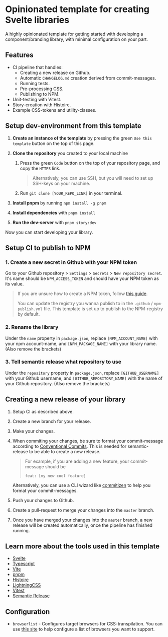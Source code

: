 # Opinionated template for creating Svelte libraries

A highly opinionated template for getting started with developing a component/branding library, with minimal configuration on your part.

## Features

- CI pipeline that handles:
  - Creating a new release on Github.
  - Automatic `CHANGELOG.md` creation derived from commit-messages.
  - Running tests.
  - Pre-processing CSS.
  - Publishing to NPM.
- Unit-testing with Vitest.
- Story-creation with Histoire.
- Example CSS-tokens and utility-classes.

## Setup dev-environment from this template

1. **Create an instance of the template** by pressing the green `Use this template` button on the top of this page.

2. **Clone the repository** you created to your local machine
   1. Press the green `Code` button on the top of your repository page, and copy the `HTTPS` link.

        > Alternatively, you can use SSH, but you will need to set up SSH-keys on your machine.

   2. Run `git clone [YOUR_REPO_LINK]` in your terminal.

3. **Install pnpm** by running `npm install -g pnpm`

4. **Install dependencies** with `pnpm install`

5. **Run the dev-server** with `pnpm story:dev`

Now you can start developing your library.

## Setup CI to publish to NPM

### 1. **Create a new secret in Github with your NPM token**

Go to your Github repository > `Settings` > `Secrets` > `New repository secret`. It's name should be `NPM_ACCESS_TOKEN` and should have your NPM token as its value.

> If you are unsure how to create a NPM token, follow [this guide](https://docs.npmjs.com/creating-and-viewing-access-tokens).
>
> You can update the registry you wanna publish to in the `.github` / `npm-publish.yml` file. This template is set up to publish to the NPM-registry by default.

### 2. **Rename the library**

Under the `name` property in `package.json`, replace `[NPM_ACCOUNT_NAME]` with your npm account-name, and `[NPM_PACKAGE_NAME]` with your library name. (Also remove the brackets)

### 3. **Tell semantic release what repository to use**

Under the `repository` property in `package.json`, replace `[GITHUB_USERNAME]` with your Github username, and `[GITHUB_REPOSITORY_NAME]` with the name of your Github repository. (Also remove the brackets)

## Creating a new release of your library

1. Setup CI as described above.
2. Create a new branch for your release.
3. Make your changes.
4. When commiting your changes, be sure to format your commit-message according to [Conventional Commits](https://www.conventionalcommits.org/en/v1.0.0/). This is needed for semantic-release to be able to create a new release.

   > For example, if you are adding a new feature, your commit-message should be
   >
   > `feat: [my new cool feature]`

   Alternatively, you can use a CLI wizard like [commitizen](https://commitizen-tools.github.io/commitizen/) to help you format your commit-messages.

5. Push your changes to Github.
6. Create a pull-request to merge your changes into the `master` branch.
7. Once you have merged your changes into the `master` branch, a new release will be created automatically, once the pipeline has finished running.

## Learn more about the tools used in this template

- [Svelte](https://svelte.dev/)
- [Typescript](https://www.typescriptlang.org/)
- [Vite](https://vitejs.dev/)
- [pnpm](https://pnpm.io/)
- [Histoire](https://histoire.dev)
- [LightningCSS](https://lightningcss.dev/)
- [Vitest](https://vitest.dev/)
- [Semantic Release](https://semantic-release.gitbook.io/semantic-release/)

## Configuration

- `browserlist` - Configures target browsers for CSS-transpilation. You can use [this site](https://browsersl.ist/) to help configure a list of browsers you want to support.
